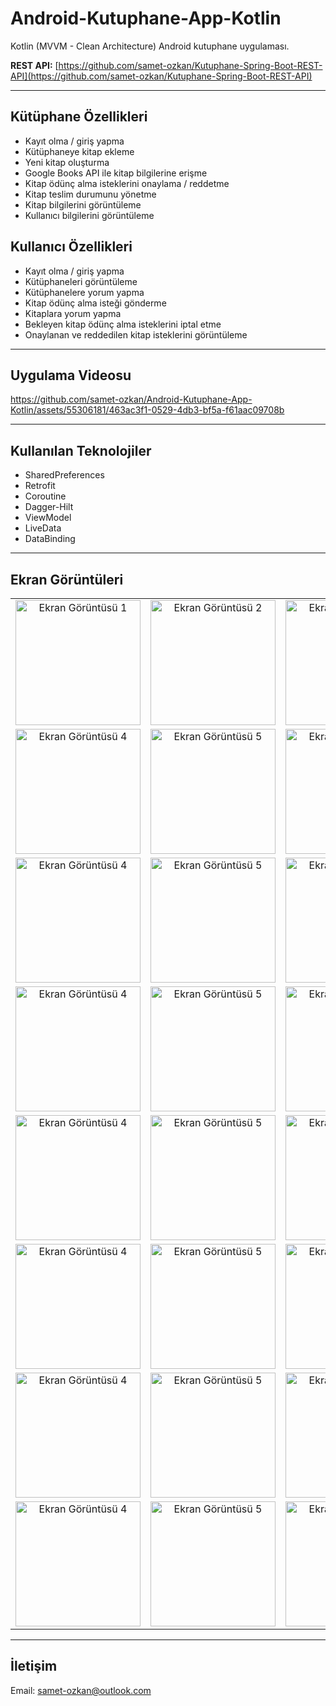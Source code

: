 # Android-Kutuphane-App-Kotlin
Kotlin (MVVM - Clean Architecture) Android kutuphane uygulaması.

__REST API:__ [https://github.com/samet-ozkan/Kutuphane-Spring-Boot-REST-API](https://github.com/samet-ozkan/Kutuphane-Spring-Boot-REST-API)

---
## Kütüphane Özellikleri
* Kayıt olma / giriş yapma
* Kütüphaneye kitap ekleme
* Yeni kitap oluşturma
* Google Books API ile kitap bilgilerine erişme
* Kitap ödünç alma isteklerini onaylama / reddetme
* Kitap teslim durumunu yönetme
* Kitap bilgilerini görüntüleme
* Kullanıcı bilgilerini görüntüleme

## Kullanıcı Özellikleri
* Kayıt olma / giriş yapma
* Kütüphaneleri görüntüleme
* Kütüphanelere yorum yapma
* Kitap ödünç alma isteği gönderme
* Kitaplara yorum yapma
* Bekleyen kitap ödünç alma isteklerini iptal etme
* Onaylanan ve reddedilen kitap isteklerini görüntüleme

---
## Uygulama Videosu

https://github.com/samet-ozkan/Android-Kutuphane-App-Kotlin/assets/55306181/463ac3f1-0529-4db3-bf5a-f61aac09708b

---
## Kullanılan Teknolojiler
* SharedPreferences
* Retrofit
* Coroutine
* Dagger-Hilt
* ViewModel
* LiveData
* DataBinding

---
## Ekran Görüntüleri
<table>
  <tr>
    <td align="center"><img src="Screenshots/1720104174715.jpg" alt="Ekran Görüntüsü 1" width="200"></td>
    <td align="center"><img src="Screenshots/1720104174711.jpg" alt="Ekran Görüntüsü 2" width="200"></td>
    <td align="center"><img src="Screenshots/1720104174708.jpg" alt="Ekran Görüntüsü 3" width="200"></td>
  </tr>
  <tr>
    <td align="center"><img src="Screenshots/1720104174693.jpg" alt="Ekran Görüntüsü 4" width="200"></td>
    <td align="center"><img src="Screenshots/1720104174690.jpg" alt="Ekran Görüntüsü 5" width="200"></td>
    <td align="center"><img src="Screenshots/1720104174686.jpg" alt="Ekran Görüntüsü 6" width="200"></td>
  </tr>
   <tr>
    <td align="center"><img src="Screenshots/1720104174681.jpg" alt="Ekran Görüntüsü 4" width="200"></td>
    <td align="center"><img src="Screenshots/1720104174678.jpg" alt="Ekran Görüntüsü 5" width="200"></td>
    <td align="center"><img src="Screenshots/1720104174675.jpg" alt="Ekran Görüntüsü 6" width="200"></td>
  </tr>
   <tr>
    <td align="center"><img src="Screenshots/1720104174670.jpg" alt="Ekran Görüntüsü 4" width="200"></td>
    <td align="center"><img src="Screenshots/1720104174588.jpg" alt="Ekran Görüntüsü 5" width="200"></td>
    <td align="center"><img src="Screenshots/1720104174581.jpg" alt="Ekran Görüntüsü 6" width="200"></td>
  </tr>
     <tr>
    <td align="center"><img src="Screenshots/1720104174703.jpg" alt="Ekran Görüntüsü 4" width="200"></td>
    <td align="center"><img src="Screenshots/1720104174699.jpg" alt="Ekran Görüntüsü 5" width="200"></td>
    <td align="center"><img src="Screenshots/1720104174665.jpg" alt="Ekran Görüntüsü 6" width="200"></td>
  </tr>
    <tr>
    <td align="center"><img src="Screenshots/1720104174657.jpg" alt="Ekran Görüntüsü 4" width="200"></td>
    <td align="center"><img src="Screenshots/1720104174652.jpg" alt="Ekran Görüntüsü 5" width="200"></td>
    <td align="center"><img src="Screenshots/1720104174647.jpg" alt="Ekran Görüntüsü 6" width="200"></td>
  </tr>
     <tr>
    <td align="center"><img src="Screenshots/1720104174639.jpg" alt="Ekran Görüntüsü 4" width="200"></td>
    <td align="center"><img src="Screenshots/1720104174632.jpg" alt="Ekran Görüntüsü 5" width="200"></td>
    <td align="center"><img src="Screenshots/1720104174624.jpg" alt="Ekran Görüntüsü 6" width="200"></td>
  </tr>
    <tr>
    <td align="center"><img src="Screenshots/1720104174616.jpg" alt="Ekran Görüntüsü 4" width="200"></td>
    <td align="center"><img src="Screenshots/1720104174609.jpg" alt="Ekran Görüntüsü 5" width="200"></td>
    <td align="center"><img src="Screenshots/1720104174604.jpg" alt="Ekran Görüntüsü 6" width="200"></td>
  </tr>
</table>

---
## İletişim
<p>Email: <a href="mailto:samet-ozkan@outlook.com">samet-ozkan@outlook.com</a></p>








